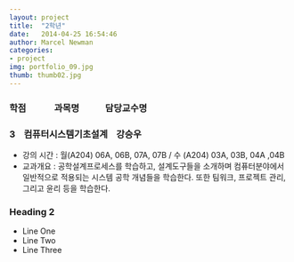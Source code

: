```yaml
---  
layout: project  
title:  "2학년"  
date:   2014-04-25 16:54:46  
author: Marcel Newman  
categories:  
- project  
img: portfolio_09.jpg  
thumb: thumb02.jpg   
---  
```

 <h3>학점  &nbsp;&nbsp;&nbsp;&nbsp;&nbsp;&nbsp;&nbsp;&nbsp;&nbsp;&nbsp;&nbsp;  과목명 &nbsp;&nbsp;&nbsp;&nbsp;&nbsp;&nbsp;&nbsp; &nbsp;&nbsp;  담당교수명</h3>


<head>

 <script type="text/javascript" src="http://ajax.googleapis.com/ajax/libs/jquery/1.5.2/jquery.min.js"></script> 
 <script type="text/javascript">
-jQuery(document).ready(function($){
 
-$("#open_nav_link").click(function(){ <!-- open이라는 글자가 있는 div태그의 id와 일치하며 이 id 안의 내용인 open을 클릭할 경우에 아래의 명령을 수행합니다.-->
- 
-$("#open_nav").slideToggle(250); <!--id가 open_nav인 ul태그에 대해서 슬라이드 토글 효과를 줍니다. 250은 밀리초로 0.25초입니다. 수정해서 사용합니다.-->
 
  $(".toggle").slideUp();
 $(".trigger").click(function(){
     $(this).next(".toggle").slideToggle("slow");
   });
 
 
  
-});
-});
 </script>

</head>



<body>

<div>
    <h3 class = "trigger">3  &nbsp;&nbsp;  컴퓨터시스템기초설계  &nbsp;&nbsp;  강승우</h3> 
    <ul class = "toggle">
        <li>강의 시간 : 월(A204) 06A, 06B, 07A, 07B / 수 (A204) 03A, 03B, 04A ,04B</li>
        <li>교과개요 : 공학설계프로세스를 학습하고, 설계도구들을 소개하며 컴퓨터분야에서 일반적으로 적용되는 시스템 공학 개념들을 학습한다. 또한 팀워크, 프로젝트 관리, 그리고 윤리 등을 학습한다.</li>
    </ul>
</div>
<div>
    <h3 class = "trigger">Heading 2</h3>
    <ul class = "toggle">
        <li>Line One</li>
        <li>Line Two</li>
        <li>Line Three</li>
    </ul>
</div>

</body>
